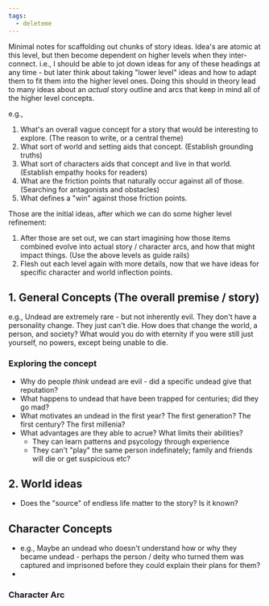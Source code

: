 ```yaml
---
tags:
  - deleteme
---
```

Minimal notes for scaffolding out chunks of story ideas. Idea's are atomic at this level, but then become dependent on higher levels when they inter-connect. i.e., I should be able to jot down ideas for any of these headings at any time - but later think about taking "lower level" ideas and how to adapt them to fit them into the higher level ones. Doing this should in theory lead to many ideas about an *actual* story outline and arcs that keep in mind all of the higher level concepts.

e.g., 
1. What's an overall vague concept for a story that would be interesting to explore. (The reason to write, or a central theme)
2. What sort of world and setting aids that concept. (Establish grounding truths)
3. What sort of characters aids that concept and live in that world. (Establish empathy hooks for readers)
4. What are the friction points that naturally occur against all of those. (Searching for antagonists and obstacles)
5. What defines a "win" against those friction points.

Those are the initial ideas, after which we can do some higher level refinement:

1. After those are set out, we can start imagining how those items combined evolve into actual story / character arcs, and how that might impact things. (Use the above levels as guide rails)
2. Flesh out each level again with more details, now that we have ideas for specific character and world inflection points.

## 1. General Concepts (The overall premise / story)

e.g., Undead are extremely rare - but not inherently evil. They don't have a personality change. They just can't die. How does that change the world, a person, and society? What would you do with eternity if you were still just yourself, no powers, except being unable to die.

### Exploring the concept

- Why do people *think* undead are evil - did a specific undead give that reputation?
- What happens to undead that have been trapped for centuries; did they go mad?
- What motivates an undead in the first year? The first generation? The first century? The first millenia?
- What advantages are they able to acrue? What limits their abilities?
	- They can learn patterns and psycology through experience
	- They can't "play" the same person indefinately; family and friends will die or get suspicious etc?

## 2. World ideas

- Does the "source" of endless life matter to the story? Is it known?

## Character Concepts

- e.g., Maybe an undead who doesn't understand how or why they became undead - perhaps the person / deity who turned them was captured and imprisoned before they could explain their plans for them?
- 

### Character Arc